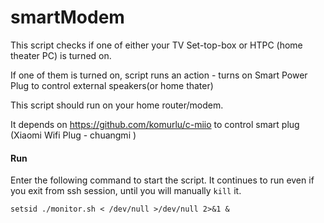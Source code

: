 # smartModem
This script checks if one of either your TV Set-top-box or HTPC (home theater PC) is turned on.

If one of them is turned on, script runs an action - turns on Smart Power Plug to control external speakers(or home thater)

This script should run on your home router/modem. 

It depends on https://github.com/komurlu/c-miio to control smart plug (Xiaomi Wifi Plug - chuangmi )

#### Run

Enter the following command to start the script. It continues to run even if you exit from ssh session, until you will manually `kill` it.   

`setsid ./monitor.sh < /dev/null >/dev/null 2>&1 &`
